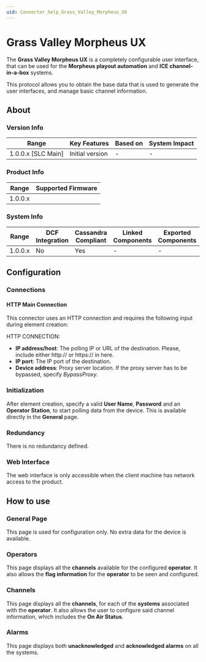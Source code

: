 ```yaml
---
uid: Connector_help_Grass_Valley_Morpheus_UX
---
```


# Grass Valley Morpheus UX

The **Grass Valley Morpheus UX** is a completely configurable user interface, that can be used for the **Morpheus playout automation** and **ICE channel-in-a-box** systems.

This protocol allows you to obtain the base data that is used to generate the user interfaces, and manage basic channel information.

## About

### Version Info

| **Range**            | **Key Features** | **Based on** | **System Impact** |
|----------------------|------------------|--------------|-------------------|
| 1.0.0.x \[SLC Main\] | Initial version  | \-           | \-                |

### Product Info

| **Range** | **Supported Firmware** |
|-----------|------------------------|
| 1.0.0.x   |                        |

### System Info

| **Range** | **DCF Integration** | **Cassandra Compliant** | **Linked Components** | **Exported Components** |
|-----------|---------------------|-------------------------|-----------------------|-------------------------|
| 1.0.0.x   | No                  | Yes                     | \-                    | \-                      |

## Configuration

### Connections

#### HTTP Main Connection

This connector uses an HTTP connection and requires the following input during element creation:

HTTP CONNECTION:

- **IP address/host**: The polling IP or URL of the destination. Please, include either http:// or https:// in here.
- **IP port**: The IP port of the destination.
- **Device address**: Proxy server location. If the proxy server has to be bypassed, specify *BypassProxy*.

### Initialization

After element creation, specify a valid **User Name**, **Password** and an **Operator Station**, to start polling data from the device. This is available directly in the **General** page.

### Redundancy

There is no redundancy defined.

### Web Interface

The web interface is only accessible when the client machine has network access to the product.

## How to use

### General Page

This page is used for configuration only. No extra data for the device is available.

### Operators

This page displays all the **channels** available for the configured **operator**. It also allows the **flag information** for the **operator** to be seen and configured.

### Channels

This page displays all the **channels**, for each of the **systems** associated with the **operator**. It also allows the user to configure said channel information, which includes the **On Air Status**.

### Alarms

This page displays both **unacknowledged** and **acknowledged alarms** on all the systems.
